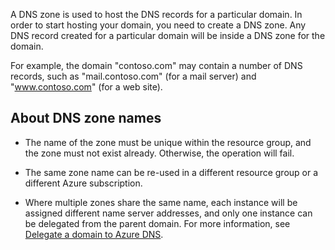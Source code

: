 A DNS zone is used to host the DNS records for a particular domain. In order to start hosting your domain, you need to create a DNS zone. Any DNS record created for a particular domain will be inside a DNS zone for the domain. 

For example, the domain "contoso.com" may contain a number of DNS records, such as "mail.contoso.com" (for a mail server) and "www.contoso.com" (for a web site). 


## <a name="names"></a>About DNS zone names
 
- The name of the zone must be unique within the resource group, and the zone must not exist already. Otherwise, the operation will fail.

- The same zone name can be re-used in a different resource group or a different Azure subscription. 

- Where multiple zones share the same name, each instance will be assigned different name server addresses, and only one instance can be delegated from the parent domain. For more information, see [Delegate a domain to Azure DNS](../articles/dns/dns-domain-delegation.md).

<!--HONumber=Sep16_HO4-->


